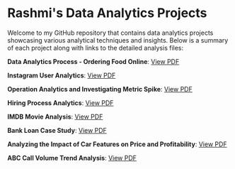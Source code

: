 # Rashmi's Data Analytics Projects
Welcome to my GitHub repository that contains data analytics projects showcasing various analytical techniques and insights. Below is a summary of each project along with links to the detailed analysis files:

 **Data Analytics Process - Ordering Food Online**: [View PDF](https://drive.google.com/file/d/1aebc8bWX1N3meDN24Yuv8ILWoFd6w-3j/view?usp=sharing)
 
 **Instagram User Analytics**: [View PDF](https://drive.google.com/file/d/1M3t-0tspdmOWCX2DwZCWQmg7QlZ9wAVk/view?usp=sharing)
 
 **Operation Analytics and Investigating Metric Spike**: [View PDF](https://drive.google.com/file/d/1anJtzBebH5L6G0UezRtvWexEbzd4EHdW/view?usp=sharing)
 
 **Hiring Process Analytics**: [View PDF](https://drive.google.com/file/d/1Mm11HmQWH4W8qwrb5ZbZmRLCY80lmgqE/view?usp=sharing)
 
 **IMDB Movie Analysis**: [View PDF](https://drive.google.com/file/d/1HP-4sCZ2sFnbZ9Y3dakF3AoM4TMkTSoS/view?usp=sharing)
 
 **Bank Loan Case Study**: [View PDF](https://drive.google.com/file/d/1nawUYW8xq2QzNDaWe0eFDWJl7w72-wIL/view?usp=sharing)
 
 **Analyzing the Impact of Car Features on Price and Profitability**: [View PDF](https://drive.google.com/file/d/1S2hp25xULUKyYilj_ocOB-y7PVBrNNjV/view?usp=sharing)
 
 **ABC Call Volume Trend Analysis**: [View PDF](https://drive.google.com/file/d/1zMSUN7C1tfV9AplJaKMPb5cvcRGO7PMP/view?usp=sharing)
